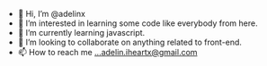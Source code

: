 - 👋 Hi, I’m @adelinx
- 👀 I’m interested in learning some code like everybody from here.
- 🌱 I’m currently learning javascript.
- 💞️ I’m looking to collaborate on anything related to front-end.
- 📫 How to reach me ...adelin.iheartx@gmail.com

<!---
adelinx/adelinx is a ✨ special ✨ repository because its `README.md` (this file) appears on your GitHub profile.
You can click the Preview link to take a look at your changes.
--->
